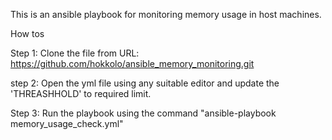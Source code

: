 This is an ansible playbook for monitoring memory usage in host machines.

How tos

Step 1: Clone the file from URL: https://github.com/hokkolo/ansible_memory_monitoring.git

step 2: Open the yml file using any suitable editor and update the 'THREASHHOLD' to required limit.

Step 3: Run the playbook using the command "ansible-playbook memory_usage_check.yml"
